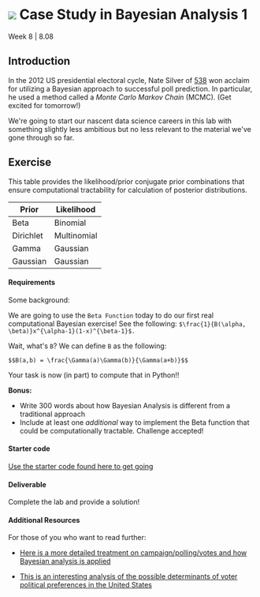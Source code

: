 # ![](https://ga-dash.s3.amazonaws.com/production/assets/logo-9f88ae6c9c3871690e33280fcf557f33.png) Case Study in Bayesian Analysis 1
Week 8 | 8.08

## Introduction

In the 2012 US presidential electoral cycle, Nate Silver of [538](http://fivethirtyeight.com) won acclaim for utilizing a Bayesian approach to successful poll prediction. In particular, he used a method called a *Monte Carlo Markov Chain* (MCMC). (Get excited for tomorrow!)

We're going to start our nascent data science careers in this lab with something slightly less ambitious but no less relevant to the material we've gone through so far.


## Exercise

This table provides the likelihood/prior conjugate prior combinations that ensure computational tractability for calculation of posterior distributions.

| Prior  | Likelihood  |
|---|---|
| Beta  | Binomial  |
| Dirichlet  | Multinomial   |
| Gamma  | Gaussian |
| Gaussian  | Gaussian |


#### Requirements
Some background:

We are  going to use the `Beta Function` today to do our first real computational Bayesian exercise! See the following:
`$\frac{1}{B(\alpha, \beta)}x^{\alpha-1}(1-x)^{\beta-1}$.`

Wait, what's `B`? We can define `B` as the following:

`$$B(a,b) = \frac{\Gamma(a)\Gamma(b)}{\Gamma(a+b)}$$`

Your task is now (in part) to compute that in Python!!

**Bonus:**
- Write 300 words about how Bayesian Analysis is different from a traditional approach
- Include at least one *additional* way to implement the Beta function that could be computationally tractable. Challenge accepted!

#### Starter code

[Use the starter code found here to get going](starter-code.ipynb)

#### Deliverable

Complete the lab and provide a solution!

#### Additional Resources

For those of you who want to read further:

- [Here is a more detailed treatment on campaign/polling/votes and how Bayesian analysis is applied](http://www.stat.columbia.edu/~gelman/presentations/gelman_ieor.pdf)

- [This is an interesting analysis of the possible determinants of voter political preferences in the United States](http://www.stat.columbia.edu/~gelman/presentations/redbluetalkubc.pdf)
